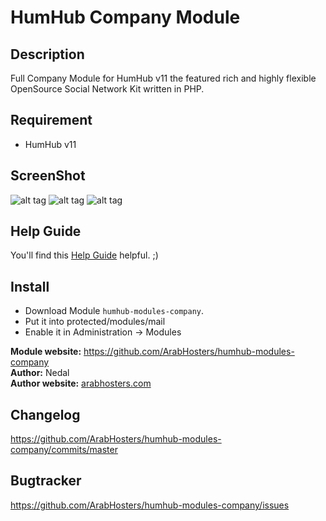 HumHub Company Module
===========================

## Description
Full Company Module for HumHub v11 the featured rich and highly flexible OpenSource Social Network Kit written in PHP.

## Requirement

- HumHub v11

## ScreenShot

![alt tag](http://storage7.static.itmages.com/i/17/0711/h_1499813577_3527701_68b75aafab.png)
![alt tag](http://storage6.static.itmages.com/i/17/0711/h_1499813576_3412140_f5f4cb944c.png)
![alt tag](http://storage6.static.itmages.com/i/17/0711/h_1499813576_8926242_9be8f8e865.png)


## Help Guide
You'll find this [Help Guide](https://github.com/ArabHosters/humhub-modules-company/wiki) helpful. ;)

## Install

- Download Module ```humhub-modules-company```.
- Put it into protected/modules/mail
- Enable it in Administration -> Modules

__Module website:__ <https://github.com/ArabHosters/humhub-modules-company>    
__Author:__ Nedal    
__Author website:__ [arabhosters.com](httsp://arabhosters.com)    

## Changelog

<https://github.com/ArabHosters/humhub-modules-company/commits/master>

## Bugtracker

<https://github.com/ArabHosters/humhub-modules-company/issues>

